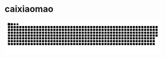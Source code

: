 # caixiaomao

<picture>
  <img
    alt="github contribution grid snake animation"
    src="/dist/snake/github-contribution-grid-snake.svg"
  />
</picture>